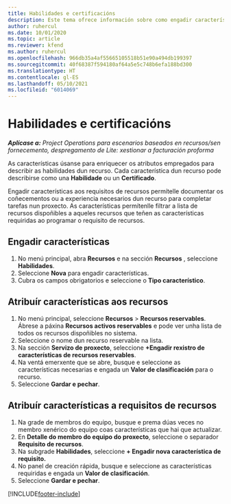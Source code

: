 ```yaml
---
title: Habilidades e certificacións
description: Este tema ofrece información sobre como engadir características de habilidade e certificación aos recursos.
author: ruhercul
ms.date: 10/01/2020
ms.topic: article
ms.reviewer: kfend
ms.author: ruhercul
ms.openlocfilehash: 966db35a4af55665105518b51e90a494db199397
ms.sourcegitcommit: 40f68387f594180af64a5e5c748b6efa188bd300
ms.translationtype: HT
ms.contentlocale: gl-ES
ms.lasthandoff: 05/10/2021
ms.locfileid: "6014069"
---
```

# <a name="skills-and-certifications"></a>Habilidades e certificacións
_**Aplícase a:** Project Operations para escenarios baseados en recursos/sen fornecemento, despregamento de Lite: xestionar a facturación proforma_

As características úsanse para enriquecer os atributos empregados para describir as habilidades dun recurso. Cada característica dun recurso pode describirse como una **Habilidade** ou un **Certificado**.

Engadir características aos requisitos de recursos permítelle documentar os coñecementos ou a experiencia necesarios dun recurso para completar tarefas nun proxecto. As características permítenlle filtrar a lista de recursos dispoñibles a aqueles recursos que teñen as características requiridas ao programar o requisito de recursos.

## <a name="add-characteristics"></a>Engadir características

1. No menú principal, abra **Recursos** e na sección **Recursos** , seleccione **Habilidades**.
2. Seleccione **Nova** para engadir características.
3. Cubra os campos obrigatorios e seleccione o **Tipo característico**.

## <a name="assign-characteristics-to-resources"></a>Atribuír características aos recursos

1. No menú principal, seleccione **Recursos** > **Recursos reservables**. Ábrese a páxina **Recursos activos reservables** e pode ver unha lista de todos os recursos dispoñibles no sistema.
2. Seleccione o nome dun recurso reservable na lista.
3. Na sección **Servizo de proxecto**, seleccione **+Engadir rexistro de características de recursos reservables**.
4. Na ventá emerxente que se abre, busque e seleccione as características necesarias e engada un **Valor de clasificación** para o recurso.
5. Seleccione **Gardar e pechar**.

## <a name="assign-characteristics-to-resource-requirements"></a>Atribuír características a requisitos de recursos

1. Na grade de membros do equipo, busque e prema dúas veces no membro xenérico do equipo coas características que hai que actualizar.
2. En **Detalle do membro do equipo do proxecto**, seleccione o separador **Requisito de recursos**.
3. Na subgrade **Habilidades**, seleccione **+ Engadir nova característica de requisito.**
4. No panel de creación rápida, busque e seleccione as características requiridas e engada un **Valor de clasificación**.
5. Seleccione **Gardar e pechar**.

[!INCLUDE[footer-include](../includes/footer-banner.md)]